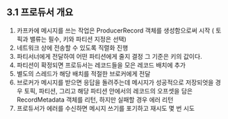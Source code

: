## 3.1 프로듀서 개요
1. 카프카에 메시지를 쓰는 작업은 ProducerRecord 객체를 생성함으로써 시작 ( 토픽과 밸류는 필수, 키와 파티션 지정은 선택)
2. 네트워크 상에 전송할 수 있도록 직렬화 진행
3. 파티서너에게 전달하여 어떤 파티션에게 줄지 결정 그 기준은 키의 값이다.
4. 파티션이 확정되면 프로듀서는 레코드들을 모은 레코드 배치에 추가
5. 별도의 스레드가 해당 배치를 적절한 브로커에게 전달
6. 브로커가 메시지를 받으면 응답을 돌려주는데 메시지가 성공적으로 저장되엇을 경우 토픽, 파티션, 그리고 해당 파티션 안에서의 레코드의 오프셋을 담은 RecordMetadata 객체를 리턴, 하지만 실패할 경우 에러 리턴
7. 프로듀서가 에러를 수신하면 메시지 쓰기를 포기하고 재시도 몇 번 시도
